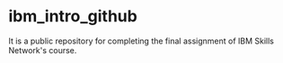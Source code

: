 # ibm_intro_github
It is a public repository for completing the final assignment of IBM Skills Network's course. 
